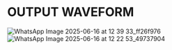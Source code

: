 # OUTPUT WAVEFORM
![WhatsApp Image 2025-06-16 at 12 39 33_ff26f976](https://github.com/user-attachments/assets/ccee1e3e-6797-4321-a624-108795f4a6d4)
![WhatsApp Image 2025-06-16 at 12 22 53_49737904](https://github.com/user-attachments/assets/bc4ea4d8-ff48-434a-8f09-50dd73828f8e)


